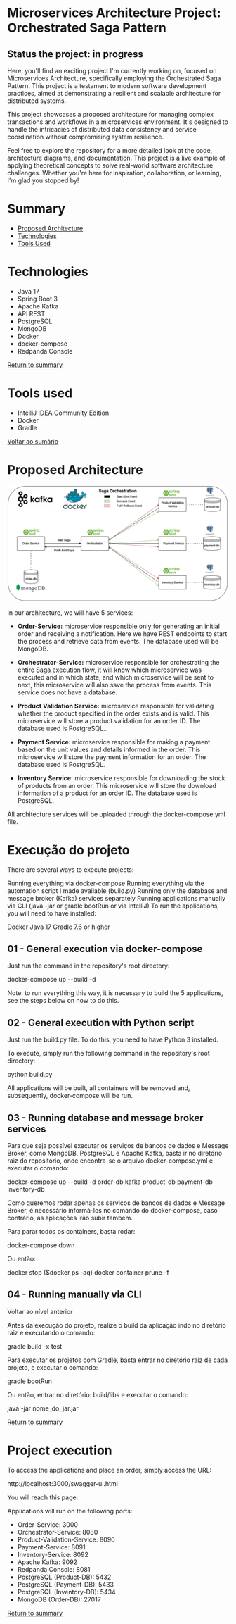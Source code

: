 # Microservices Architecture Project: Orchestrated Saga Pattern
## Status the project: in progress

Here, you'll find an exciting project I'm currently working on, focused on Microservices Architecture, specifically employing the Orchestrated Saga Pattern. This project is a testament to modern software development practices, aimed at demonstrating a resilient and scalable architecture for distributed systems.

This project showcases a proposed architecture for managing complex transactions and workflows in a microservices environment. It's designed to handle the intricacies of distributed data consistency and service coordination without compromising system resilience.

Feel free to explore the repository for a more detailed look at the code, architecture diagrams, and documentation. This project is a live example of applying theoretical concepts to solve real-world software architecture challenges. Whether you're here for inspiration, collaboration, or learning, I'm glad you stopped by!

# Summary 

- [Proposed Architecture](#ProposedArchitecture)
- [Technologies](#Technologies)
- [Tools Used](#Toolsused)

# Technologies
* Java 17
* Spring Boot 3
* Apache Kafka
* API REST
* PostgreSQL
* MongoDB
* Docker
* docker-compose
* Redpanda Console
  
[Return to summary](#Summary)

# Tools used

* IntelliJ IDEA Community Edition
* Docker
* Gradle
  
[Voltar ao sumário](#Sumário)
  
# Proposed Architecture

<picture>
  <source media="(prefers-color-scheme: dark)" srcset="https://github.com/kanttanhed/Microservices-Saga-orchestrated/blob/main/content/Architecture.png">
  <source media="(prefers-color-scheme: light)" srcset="https://github.com/kanttanhed/Microservices-Saga-orchestrated/blob/main/content/Architecture.png">
  <img alt="Shows an illustrated sun in light mode and a moon with stars in dark mode." src="https://github.com/kanttanhed/Microservices-Saga-orchestrated/blob/main/content/Architecture.png">
</picture>

In our architecture, we will have 5 services:

* **Order-Service:** microservice responsible only for generating an initial order and receiving a notification. Here we have REST endpoints to start the process and retrieve data from events. The database used will be MongoDB.

* **Orchestrator-Service:** microservice responsible for orchestrating the entire Saga execution flow, it will know which microservice was executed and in which state, and which microservice will be sent to next, this microservice will also save the process from events. This service does not have a database.

* **Product Validation Service:** microservice responsible for validating whether the product specified in the order exists and is valid. This microservice will store a product validation for an order ID. The database used is PostgreSQL..

* **Payment Service:** microservice responsible for making a payment based on the unit values and details informed in the order. This microservice will store the payment information for an order. The database used is PostgreSQL.

* **Inventory Service:** microservice responsible for downloading the stock of products from an order. This microservice will store the download information of a product for an order ID. The database used is PostgreSQL.

All architecture services will be uploaded through the docker-compose.yml file.


# Execução do projeto

There are several ways to execute projects:

Running everything via docker-compose
Running everything via the automation script I made available (build.py)
Running only the database and message broker (Kafka) services separately
Running applications manually via CLI (java -jar or gradle bootRun or via IntelliJ)
To run the applications, you will need to have installed:

Docker
Java 17
Gradle 7.6 or higher

## 01 - General execution via docker-compose

Just run the command in the repository's root directory:

docker-compose up --build -d

Note: to run everything this way, it is necessary to build the 5 applications, see the steps below on how to do this.

## 02 - General execution with Python script

Just run the build.py file. To do this, you need to have Python 3 installed.

To execute, simply run the following command in the repository's root directory:

python build.py

All applications will be built, all containers will be removed and, subsequently, docker-compose will be run.

## 03 - Running database and message broker services

Para que seja possível executar os serviços de bancos de dados e Message Broker, como MongoDB, PostgreSQL e Apache Kafka, basta ir no diretório raiz do repositório, onde encontra-se o arquivo docker-compose.yml e executar o comando:

docker-compose up --build -d order-db kafka product-db payment-db inventory-db

Como queremos rodar apenas os serviços de bancos de dados e Message Broker, é necessário informá-los no comando do docker-compose, caso contrário, as aplicações irão subir também.

Para parar todos os containers, basta rodar:

docker-compose down

Ou então:

docker stop ($docker ps -aq) docker container prune -f

## 04 - Running manually via CLI
Voltar ao nível anterior

Antes da execução do projeto, realize o build da aplicação indo no diretório raiz e executando o comando:

gradle build -x test

Para executar os projetos com Gradle, basta entrar no diretório raiz de cada projeto, e executar o comando:

gradle bootRun

Ou então, entrar no diretório: build/libs e executar o comando:

java -jar nome_do_jar.jar

[Return to summary](#Summary)

# Project execution

To access the applications and place an order, simply access the URL:

http://localhost:3000/swagger-ui.html

You will reach this page:


Applications will run on the following ports:

- Order-Service: 3000
- Orchestrator-Service: 8080
- Product-Validation-Service: 8090
- Payment-Service: 8091
- Inventory-Service: 8092
- Apache Kafka: 9092
- Redpanda Console: 8081
- PostgreSQL (Product-DB): 5432
- PostgreSQL (Payment-DB): 5433
- PostgreSQL (Inventory-DB): 5434
- MongoDB (Order-DB): 27017

[Return to summary](#Summary)
